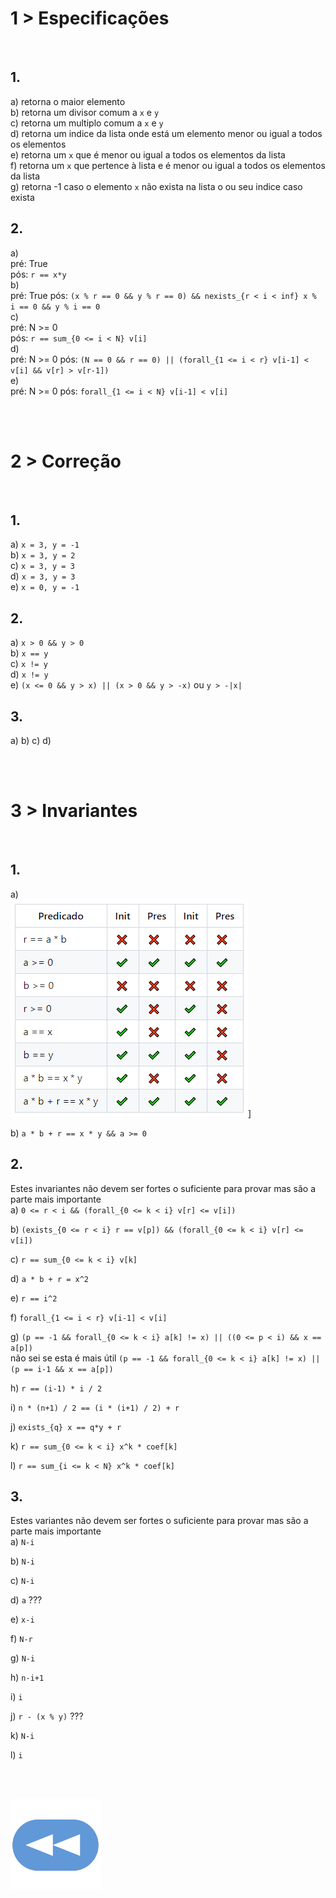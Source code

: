 # 1 > Especificações

<br>

## 1.
a) retorna o maior elemento  
b) retorna um divisor comum a `x` e `y`  
c) retorna um multiplo comum a `x` e `y`  
d) retorna um indice da lista onde está um elemento menor ou igual a todos os elementos  
e) retorna um `x` que é menor ou igual a todos os elementos da lista  
f) retorna um `x` que pertence à lista e é menor ou igual a todos os elementos da lista  
g) retorna -1 caso o elemento `x` não exista na lista o ou seu indice caso exista  

## 2.
a)  
pré: True  
pós: `r == x*y`  
b)  
pré: True
pós: `(x % r == 0 && y % r == 0) && nexists_{r < i < inf} x % i == 0 && y % i == 0`  
c)  
pré: N >= 0  
pós: `r == sum_{0 <= i < N} v[i]`  
d)  
pré: N >= 0
pós: `(N == 0 && r == 0) || (forall_{1 <= i < r} v[i-1] < v[i] && v[r] > v[r-1])`  
e)  
pré: N >= 0
pós: `forall_{1 <= i < N} v[i-1] < v[i]`  

<br><br>

# 2 > Correção

<br>

## 1.
a) `x = 3, y = -1`  
b) `x = 3, y = 2`  
c) `x = 3, y = 3`  
d) `x = 3, y = 3`  
e) `x = 0, y = -1`  

## 2.
a) `x > 0 && y > 0`  
b) `x == y`  
c) `x != y`  
d) `x != y`  
e) `(x <= 0 && y > x) || (x > 0 && y > -x)` ou `y > -|x|`  

## 3.
a)
b)
c)
d)

<br><br>

# 3 > Invariantes

<br>

## 1.
a)  
![table](https://raw.githubusercontent.com/David81820/Recursos-LCC/main/2ano/1sem/AeC/fichas/table.PNG)]

b) `a * b + r == x * y && a >= 0`   

## 2.
Estes invariantes não devem ser fortes o suficiente para provar mas são a parte mais importante  
a) `0 <= r < i && (forall_{0 <= k < i} v[r] <= v[i])`  

b) `(exists_{0 <= r < i} r == v[p]) && (forall_{0 <= k < i} v[r] <= v[i])`  

c) `r == sum_{0 <= k < i} v[k]`  

d) `a * b + r = x^2`  

e) `r == i^2`  

f) `forall_{1 <= i < r} v[i-1] < v[i]`  

g) `(p == -1 && forall_{0 <= k < i} a[k] != x) || ((0 <= p < i) && x == a[p])`  
não sei se esta é mais útil `(p == -1 && forall_{0 <= k < i} a[k] != x) || (p == i-1 && x == a[p])`  

h) `r == (i-1) * i / 2`  

i) `n * (n+1) / 2 == (i * (i+1) / 2) + r`  

j) `exists_{q} x == q*y + r`  

k) `r == sum_{0 <= k < i} x^k * coef[k]`  

l) `r == sum_{i <= k < N} x^k * coef[k]`  

## 3.
Estes variantes não devem ser fortes o suficiente para provar mas são a parte mais importante  
a) `N-i`  

b) `N-i`  

c) `N-i`  

d) `a` ???  

e) `x-i`  

f) `N-r`  

g) `N-i`  

h) `n-i+1`  

i) `i`  

j) `r - (x % y)` ???  

k) `N-i`  

l) `i` 

<br><br>

[![retroceder](https://raw.githubusercontent.com/David81820/Recursos-LCC/main/Rewind.png)](https://david81820.github.io/Recursos-LCC/2ano/1sem/AeC/fichas/)
